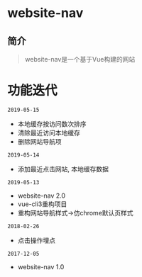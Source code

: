 # website-nav
## 简介
> website-nav是一个基于Vue构建的网站

# 功能迭代

`2019-05-15`
* 本地缓存按访问数次排序
* 清除最近访问本地缓存
* 删除网站导航项

`2019-05-14`
* 添加最近点击网站, 本地缓存数据

`2019-05-13`
* website-nav 2.0
* vue-cli3重构项目
* 重构网站导航样式->仿chrome默认页样式

`2018-02-26`
* 点击操作埋点

`2017-12-05`
* website-nav 1.0